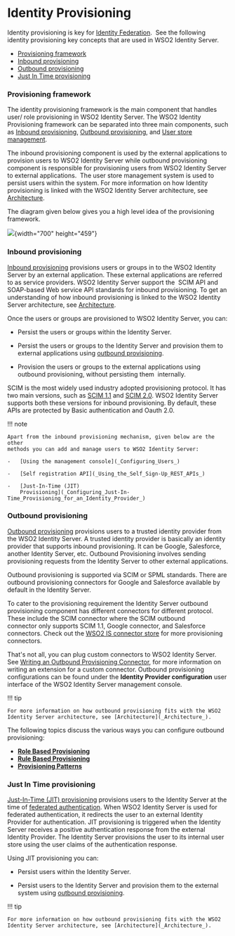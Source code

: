 # Identity Provisioning

Identity provisioning is key for [Identity
Federation](_Identity_Federation_).  See the following identity
provisioning key concepts that are used in WSO2 Identity Server.

-   [Provisioning
    framework](#IdentityProvisioning-Provisioningframework)
-   [Inbound provisioning](#IdentityProvisioning-Inboundprovisioning)
-   [Outbound provisioning](#IdentityProvisioning-Outboundprovisioning)
-   [Just In Time
    provisioning](#IdentityProvisioning-JustInTimeprovisioning)

### Provisioning framework

The identity provisioning framework is the main component that handles
user/ role provisioning in WSO2 Identity Server. The WSO2 Identity
Provisioning framework can be separated into three main components, such
as [Inbound provisioning](_Inbound_Provisioning_), [Outbound
provisioning](_Outbound_Provisioning_), and [User store
management](_Configuring_User_Stores_).

The inbound provisioning component is used by the external applications
to provision users to WSO2 Identity Server while outbound provisioning
component is responsible for provisioning users from WSO2 Identity
Server to external applications.  The user store management system is
used to persist users within the system. For more information on how
Identity provisioning is linked with the WSO2 Identity Server
architecture, see [Architecture](_Architecture_).

The diagram given below gives you a high level idea of the provisioning
framework.

![](attachments/103330152/103330153.jpg){width="700" height="459"}

### Inbound provisioning

[Inbound provisioning](_Inbound_Provisioning_) provisions users or
groups in to the WSO2 Identity Server by an external application. These
external applications are referred to as service providers. WSO2
Identity Server support the  SCIM API and SOAP-based Web service API
standards for inbound provisioning. To get an understanding of how
inbound provisioning is linked to the WSO2 Identity Server architecture,
see [Architecture](_Architecture_).

Once the users or groups are provisioned to WSO2 Identity Server, you
can:

-   Persist the users or groups within the Identity Server.

-   Persist the users or groups to the Identity Server and provision
    them to external applications using [outbound
    provisioning](_Outbound_Provisioning_).

-   Provision the users or groups to the external applications using
    outbound provisioning, without persisting them  internally.

SCIM is the most widely used industry adopted provisioning protocol. It
has two main versions, such as [SCIM 1.1](http://www.simplecloud.info/)
and [SCIM 2.0](http://www.simplecloud.info/). WSO2 Identity Server
supports both these versions for inbound provisioning. By default, these
APIs are protected by Basic authentication and Oauth 2.0.

!!! note
    
    Apart from the inbound provisioning mechanism, given below are the other
    methods you can add and manage users to WSO2 Identity Server:
    
    -   [Using the management console](_Configuring_Users_)
    
    -   [Self registration API](_Using_the_Self_Sign-Up_REST_APIs_)
    
    -   [Just-In-Time (JIT)
        Provisioning](_Configuring_Just-In-Time_Provisioning_for_an_Identity_Provider_)
    

### Outbound provisioning

[Outbound provisioning](_Outbound_Provisioning_) provisions users to a
trusted identity provider from the WSO2 Identity Server. A trusted
identity provider is basically an identity provider that supports
inbound provisioning. It can be Google, Salesforce, another Identity
Server, etc. Outbound Provisioning involves sending provisioning
requests from the Identity Server to other external applications.

Outbound provisioning is supported via SCIM or SPML standards. There are
outbound provisioning connectors for Google and Salesforce available by
default in the Identity Server.

To cater to the provisioning requirement the Identity Server outbound
provisioning component has different connectors for different protocol.
These include the SCIM connector where the SCIM outbound
connector only supports SCIM 1.1, Google connector, and Salesforce
connectors. Check out the [WSO2 IS connector
store](https://store.wso2.com/store/assets/isconnector/list) for more
provisioning connectors.

That's not all, you can plug custom connectors to WSO2 Identity Server.
See [Writing an Outbound Provisioning
Connector](_Writing_an_Outbound_Provisioning_Connector_), for more
information on writing an extension for a custom connector. Outbound
provisioning configurations can be found under the **Identity Provider
configuration** user interface of the WSO2 Identity Server management
console.

!!! tip
    
    For more information on how outbound provisioning fits with the WSO2
    Identity Server architecture, see [Architecture](_Architecture_).
    

The following topics discuss the various ways you can configure outbound
provisioning:

-   **[Role Based Provisioning](_Role_Based_Provisioning_)**
-   **[Rule Based Provisioning](_Rule_Based_Provisioning_)**
-   **[Provisioning Patterns](_Provisioning_Patterns_)**

### Just In Time provisioning

[Just-In-Time (JIT)
provisioning](_Configuring_Just-In-Time_Provisioning_for_an_Identity_Provider_)
provisions users to the Identity Server at the time of [federated
authentication](_Identity_Federation_). When WSO2 Identity Server is
used for federated authentication, it redirects the user to an external
Identity Provider for authentication. JIT provisioning is triggered when
the Identity Server receives a positive authentication response from the
external Identity Provider. The Identity Server provisions the user to
its internal user store using the user claims of the authentication
response.

Using JIT provisioning you can:

-   Persist users within the Identity Server.

-   Persist users to the Identity Server and provision them to the
    external system using [outbound
    provisioning](#IdentityProvisioning-Outboundprovisioning).

!!! tip
    
    For more information on how outbound provisioning fits with the WSO2
    Identity Server architecture, see [Architecture](_Architecture_).
    
